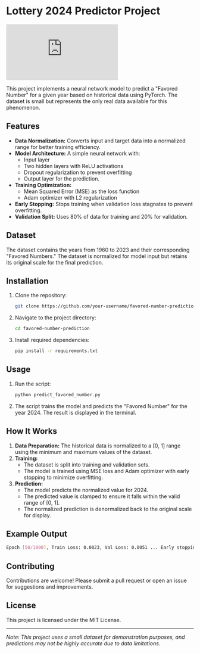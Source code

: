 # Lottery 2024 Predictor Project 

![Lottery Predictor](https://github.com/arcesoftware/LoteriaNavidad2024/blob/main/loto.py)

This project implements a neural network model to predict a "Favored Number" for a given year based on historical data using PyTorch. The dataset is small but represents the only real data available for this phenomenon.

## Features
- **Data Normalization:** Converts input and target data into a normalized range for better training efficiency.
- **Model Architecture:** A simple neural network with:
  - Input layer
  - Two hidden layers with ReLU activations
  - Dropout regularization to prevent overfitting
  - Output layer for the prediction.
- **Training Optimization:**
  - Mean Squared Error (MSE) as the loss function
  - Adam optimizer with L2 regularization
- **Early Stopping:** Stops training when validation loss stagnates to prevent overfitting.
- **Validation Split:** Uses 80% of data for training and 20% for validation.

## Dataset
The dataset contains the years from 1960 to 2023 and their corresponding "Favored Numbers." The dataset is normalized for model input but retains its original scale for the final prediction.

## Installation
1. Clone the repository:
    ```bash
    git clone https://github.com/your-username/favored-number-prediction.git
    ```
2. Navigate to the project directory:
    ```bash
    cd favored-number-prediction
    ```
3. Install required dependencies:
    ```bash
    pip install -r requirements.txt
    ```

## Usage
1. Run the script:
    ```bash
    python predict_favored_number.py
    ```
2. The script trains the model and predicts the "Favored Number" for the year 2024. The result is displayed in the terminal.

## How It Works
1. **Data Preparation:** The historical data is normalized to a [0, 1] range using the minimum and maximum values of the dataset.
2. **Training:**
   - The dataset is split into training and validation sets.
   - The model is trained using MSE loss and Adam optimizer with early stopping to minimize overfitting.
3. **Prediction:**
   - The model predicts the normalized value for 2024.
   - The predicted value is clamped to ensure it falls within the valid range of [0, 1].
   - The normalized prediction is denormalized back to the original scale for display.

## Example Output

  ```bash
Epoch [50/1000], Train Loss: 0.0023, Val Loss: 0.0051 ... Early stopping at epoch 350 The predicted favored number for 2024 is: 66
 ```

## Contributing
Contributions are welcome! Please submit a pull request or open an issue for suggestions and improvements.

## License
This project is licensed under the MIT License.

---

*Note: This project uses a small dataset for demonstration purposes, and predictions may not be highly accurate due to data limitations.*
